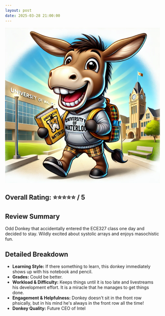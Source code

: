 ```yaml
---
layout: post
date: 2025-03-28 21:00:00
---
```


![donkey](/assets/indian.webp)

## Overall Rating: ⭐⭐⭐⭐⭐ / 5  

## Review Summary  
Odd Donkey that accidentally entered the ECE327 class one day and decided to stay. Wildly excited about systolic arrays and enjoys masochistic fun.

## Detailed Breakdown  

- **Learning Style:** If there something to learn, this donkey immediately shows up with his notebook and pencil.
- **Grades:** Could be better.
- **Workload & Difficulty:** Keeps things until it is too late and livestreams his development effort. It is a miracle that he manages to get things done.
- **Engagement & Helpfulness:** Donkey doesn't sit in the front row phsically, but in his mind he's always in the front row all the time!
- **Donkey Quality:** Future CEO of Intel


